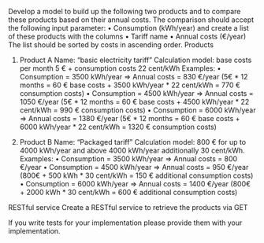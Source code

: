 Develop a model to build up the following two products and to compare these products based on their annual
costs. The comparison should accept the following input parameter:
• Consumption (kWh/year)
and create a list of these products with the columns
• Tariff name
• Annual costs (€/year)
The list should be sorted by costs in ascending order.
Products
1. Product A
Name: “basic electricity tariff”
Calculation model: base costs per month 5 € + consumption costs 22 cent/kWh Examples:
• Consumption = 3500 kWh/year => Annual costs = 830 €/year (5€ * 12 months = 60 € base
costs + 3500 kWh/year * 22 cent/kWh = 770 € consumption costs)
• Consumption = 4500 kWh/year => Annual costs = 1050 €/year (5€ * 12 months = 60 € base
costs + 4500 kWh/year * 22 cent/kWh = 990 € consumption costs)
• Consumption = 6000 kWh/year => Annual costs = 1380 €/year (5€ * 12 months = 60 € base
costs + 6000 kWh/year * 22 cent/kWh = 1320 € consumption costs)

2. Product B
Name: “Packaged tariff”
Calculation model: 800 € for up to 4000 kWh/year and above 4000 kWh/year additionally 30
cent/kWh.
Examples:
• Consumption = 3500 kWh/year => Annual costs = 800 €/year
• Consumption = 4500 kWh/year => Annual costs = 950 €/year (800€ + 500 kWh * 30 cent/kWh
= 150 € additional consumption costs)
• Consumption = 6000 kWh/year => Annual costs = 1400 €/year (800€ + 2000 kWh * 30
cent/kWh = 600 € additional consumption costs)

RESTful service
Create a RESTful service to retrieve the products via GET

If you write tests for your implementation please provide them with your implementation.
